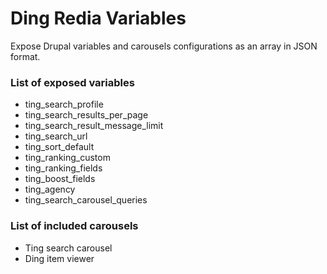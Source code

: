 # Ding Redia Variables
Expose Drupal variables and carousels configurations as an array in JSON format.

### List of exposed variables
* ting_search_profile
* ting_search_results_per_page
* ting_search_result_message_limit
* ting_search_url
* ting_sort_default
* ting_ranking_custom
* ting_ranking_fields
* ting_boost_fields
* ting_agency
* ting_search_carousel_queries

### List of included carousels
* Ting search carousel
* Ding item viewer
